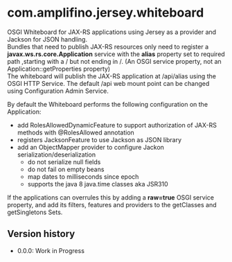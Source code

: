 # com.amplifino.jersey.whiteboard


OSGI Whiteboard for JAX-RS applications using Jersey as a provider and Jackson for JSON handling.  
Bundles that need to publish JAX-RS resources only need to register 
a **javax.ws.rs.core.Application** service with the **alias** property set to required path 
,starting with a / but not ending in /. (An OSGI service property, not an Application::getProperties property)  
The whiteboard will publish the JAX-RS application at /api/alias using the OSGI HTTP Service.
The default /api web mount point can be changed using Configuration Admin Service.

By default the Whiteboard performs the following configuration on the Application:

- add RolesAllowedDynamicFeature to support authorization of JAX-RS methods with @RolesAllowed annotation
- registers JacksonFeature to use Jackson as JSON library
- add an ObjectMapper provider to configure Jackon serialization/deserialization
	- do not serialize null fields
	- do not fail on empty beans
	- map dates to milliseconds since epoch
	- supports the java 8 java.time classes aka JSR310

If the applications can overrules this by adding a **raw=true** OSGI service property,
and add its filters, features and providers to the getClasses and getSingletons Sets.

## Version history 

- 0.0.0: Work in Progress 

